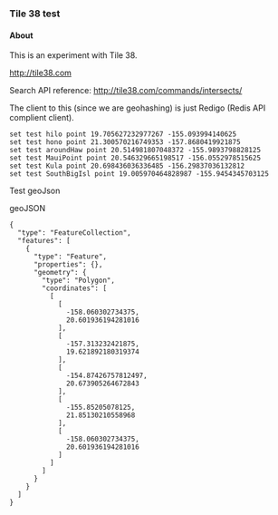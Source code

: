 ### Tile 38 test

#### About
This is an experiment with Tile 38.  

http://tile38.com

Search API reference:
http://tile38.com/commands/intersects/ 

The client to this (since we are geohashing) is just Redigo (Redis API complient client).

```
set test hilo point 19.705627232977267 -155.093994140625 
set test hono point 21.300570216749353 -157.8680419921875 
set test aroundHaw point 20.514981807048372 -155.9893798828125 
set test MauiPoint point 20.546329665198517 -156.0552978515625 
set test Kula point 20.698436036336485 -156.29837036132812 
set test SouthBigIsl point 19.005970464828987 -155.9454345703125 
```



Test geoJson

geoJSON
```
{
  "type": "FeatureCollection",
  "features": [
    {
      "type": "Feature",
      "properties": {},
      "geometry": {
        "type": "Polygon",
        "coordinates": [
          [
            [
              -158.060302734375,
              20.601936194281016
            ],
            [
              -157.313232421875,
              19.621892180319374
            ],
            [
              -154.87426757812497,
              20.673905264672843
            ],
            [
              -155.85205078125,
              21.85130210558968
            ],
            [
              -158.060302734375,
              20.601936194281016
            ]
          ]
        ]
      }
    }
  ]
}
```